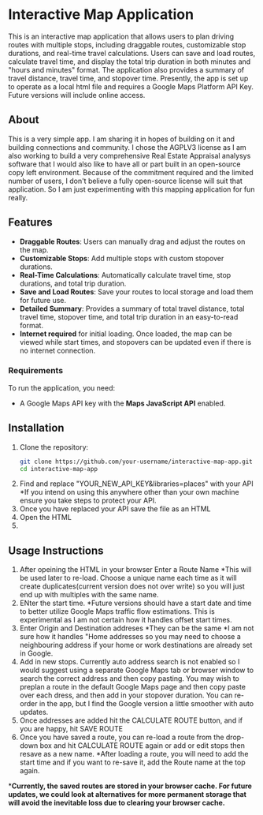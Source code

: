 # Interactive Map Application

This is an interactive map application that allows users to plan driving routes with multiple stops, including draggable routes, customizable stop durations, and real-time travel calculations. Users can save and load routes, calculate travel time, and display the total trip duration in both minutes and "hours and minutes" format. The application also provides a summary of travel distance, travel time, and stopover time. Presently, the app is set up to operate as a local html file and requires a Google Maps Platform API Key. Future versions will include online access.

## About
This is a very simple app. I am sharing it in hopes of building on it and building connections and community. I chose the AGPLV3 license as I am also working to build a very comprehensive Real Estate Appraisal analysys software that I would also like to have all or part built in an open-source copy left environment. Because of the commitment required and the limited number of users, I don't believe a fully open-source license will suit that application. So I am just experimenting with this mapping application for fun really.


## Features
- **Draggable Routes**: Users can manually drag and adjust the routes on the map.
- **Customizable Stops**: Add multiple stops with custom stopover durations.
- **Real-Time Calculations**: Automatically calculate travel time, stop durations, and total trip duration.
- **Save and Load Routes**: Save your routes to local storage and load them for future use.
- **Detailed Summary**: Provides a summary of total travel distance, total travel time, stopover time, and total trip duration in an easy-to-read format.
- **Internet required** for initial loading. Once loaded, the map can be viewed while start times, and stopovers can be updated even if there is no internet connection.

### Requirements
To run the application, you need:
- A Google Maps API key with the **Maps JavaScript API** enabled.

## Installation
1. Clone the repository:
   ```bash
   git clone https://github.com/your-username/interactive-map-app.git
   cd interactive-map-app
   
2. Find and replace "YOUR_NEW_API_KEY&libraries=places" with your API *If you intend on using this anywhere other than your own machine ensure you take steps to protect your API.
3. Once you have replaced your API save the file as an HTML
4. Open the HTML
5. 
## Usage Instructions
1. After opeining the HTML in your browser Enter a Route Name *This will be used later to re-load. Choose a unique name each time as it will create duplicates(current version does not over write) so you will just end up with multiples with the same name.
2. ENter the start time. *Future versions should have a start date and time to better utilize Google Maps traffic flow estimations. This is experimental as I am not certain how it handles offset start times.
3. Enter Origin and Destination addreses *They can be the same *I am not sure how it handles "Home addresses so you may need to choose a neighbouring address if your home or work destinations are already set in Google.
4. Add in new stops. Currently auto address search is not enabled so I would suggest using a separate Google Maps tab or browser window to search the correct address and then copy pasting. You may wish to preplan a route in the default Google Maps page and then copy paste over each dress, and then add in your stopover duration. You can re-order in the app, but I find the Google version a little smoother with auto updates.
5. Once addresses are added hit the CALCULATE ROUTE button, and if you are happy, hit SAVE ROUTE
6. Once you have saved a route, you can re-load a route from the drop-down box and hit CALCULATE ROUTE again or add or edit stops then resave as a new name. *After loading a route, you will need to add the start time and if you want to re-save it, add the Route name at the top again.

***Currently, the saved routes are stored in your browser cache. For future updates, we could look at alternatives for more permanent storage that will avoid the inevitable loss due to clearing your browser cache.**

   
